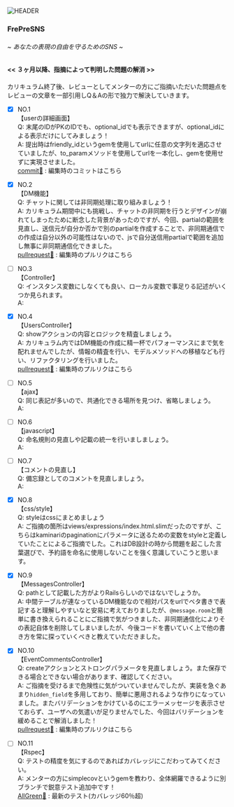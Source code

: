 ![HEADER](https://user-images.githubusercontent.com/61111655/84236820-422abb80-ab33-11ea-8e62-c9cf3bff34f5.png)

### FrePreSNS
###### ~ あなたの表現の自由を守るためのSNS ~ 


#### << ３ヶ月以降、指摘によって判明した問題の解消 >>
カリキュラム終了後、レビューとしてメンターの方にご指摘いただいた問題点を  
レビューの文章を一部引用しQ＆Aの形で独力で解決していきます。  

- [x] NO.1  
【userの詳細画面】  
Q: 末尾のIDがPKのIDでも、optional_idでも表示できますが、optional_idによる表示だけにしてみましょう！  
A: 提出時はfriendly_idというgemを使用してurlに任意の文字列を適応させていましたが、to_paramメソッドを使用してurlを一本化し、gemを使用せずに実現させました。  
[commit:memo:](https://github.com/mkmy1123/FrePreSNS/commit/628899988aa2ba2ac088fb464ed806bff23862e7) : 編集時のコミットはこちら  


- [x] NO.2  
【DM機能】  
Q: チャットに関しては非同期処理に取り組みましょう！  
A: カリキュラム期間中にも挑戦し、チャットの非同期を行うとデザインが崩れてしまったために断念した背景があったのですが、今回、partialの範囲を見直し、送信元が自分か否かで別のpartialを作成することで、非同期通信での作成は自分以外の可能性はないので、jsで自分送信用partialで範囲を追加し無事に非同期通信化できました。  
[pullrequest:rocket:](https://github.com/mkmy1123/FrePreSNS/pull/95) : 編集時のプルリクはこちら


- [ ] NO.3  
【Controller】  
Q: インスタンス変数にしなくても良い、ローカル変数で事足りる記述がいくつか見られます。  
A: 


- [x] NO.4  
【UsersController】  
Q: showアクションの内容とロジックを精査しましょう。  
A: カリキュラム内ではDM機能の作成に精一杯でパフォーマンスにまで気を配れませんでしたが、情報の精査を行い、モデルメソッドへの移植なども行い、リファクタリングを行いました。  
[pullrequest:rocket:](https://github.com/mkmy1123/FrePreSNS/pull/97) : 編集時のプルリクはこちら  

- [ ] NO.5  
【ajax】  
Q: 同じ表記が多いので、共通化できる場所を見つけ、省略しましょう。  
A: 


- [ ] NO.6  
【javascript】  
Q: 命名規則の見直しや記載の統一を行いましましょう。  
A: 


- [ ] NO.7  
【コメントの見直し】  
Q: 備忘録としてのコメントを見直しましょう。  
A: 


- [x] NO.8  
【css/style】  
Q: styleはcssにまとめましょう  
A: ご指摘の箇所はviews/expressions/index.html.slimだったのですが、こちらはkaminariのpaginationにパラメータに送るための変数をstyleと定義していたことによるご指摘でした。これはDB設計の時から問題を起こした言葉選びで、予約語を命名に使用しないことを強く意識していこうと思います。


- [x] NO.9  
【MessagesController】  
Q: pathとして記載した方がよりRailsらしいのではないでしょうか。  
A: 中間テーブルが連なっているDM機能なので相対パスをurlでベタ書きで表記すると理解しやすいなと安易に考えておりましたが、`@message.room`と簡単に書き換えられることにご指摘で気がつきました、非同期通信化によりその表記自体を削除してしまいましたが、今後コードを書いていく上で他の書き方を常に探っていくべきと教えていただきました。  


- [x] NO.10  
【EventCommentsController】  
Q: createアクションとストロングパラメータを見直しましょう。また保存できる場合とできない場合があります、確認してください。  
A: ご指摘を受けるまで危険性に気がついていませんでしたが、実装を急ぐあまり`hidden_field`を多用しており、簡単に悪用されるような作りになっていました。またバリデーションをかけているのにエラーメッセージを表示させておらず、ユーザへの気遣いが足りませんでした、今回はバリデーションを緩めることで解消しました！  
[pullrequest:rocket:](https://github.com/mkmy1123/FrePreSNS/pull/98) : 編集時のプルリクはこちら  


- [ ] NO.11  
【Rspec】  
Q: テストの精度を気にするのであればカバレッジにこだわってみてください。  
A: メンターの方にsimplecovというgemを教わり、全体網羅できるように別ブランチで鋭意テスト追加中です！  
[AllGreen:traffic_light:](https://github.com/mkmy1123/FrePreSNS/tree/AFTER-CURRICULM/spec) : 最新のテスト(カバレッジ60％超)  


